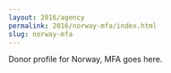 ```yaml
---
layout: 2016/agency
permalink: 2016/norway-mfa/index.html
slug: norway-mfa
---
```


Donor profile for Norway, MFA goes here.
